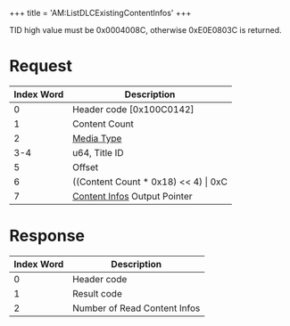 +++
title = 'AM:ListDLCExistingContentInfos'
+++

TID high value must be 0x0004008C, otherwise 0xE0E0803C is returned.

# Request

| Index Word | Description                                                                         |
|------------|-------------------------------------------------------------------------------------|
| 0          | Header code \[0x100C0142\]                                                          |
| 1          | Content Count                                                                       |
| 2          | [Media Type](Filesystem_services#MediaType "wikilink")                              |
| 3-4        | u64, Title ID                                                                       |
| 5          | Offset                                                                              |
| 6          | ((Content Count \* 0x18) \<\< 4) \| 0xC                                             |
| 7          | [Content Infos](Application_Manager_Services#ContentInfo "wikilink") Output Pointer |

# Response

| Index Word | Description                  |
|------------|------------------------------|
| 0          | Header code                  |
| 1          | Result code                  |
| 2          | Number of Read Content Infos |
